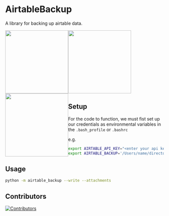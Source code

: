 # AirtableBackup
A library for backing up airtable data. 

<div>
<img src='https://wcrp-cmip.org/wp-content/uploads/2023/08/CMIP_Logo_RGB_Negative.png' style='width:200px;float:right;position:absolute'/>
<img src='https://wcrp-cmip.org/wp-content/uploads/2023/08/CMIP_Logo_RGB_Positive.png' style='width:200px;float:left;position:relative'/>
<img src='https://wcrp-cmip.org/wp-content/uploads/2023/08/CMIP_Logo_RGB_Negative.png' style='width:200px;'/>
<img src='https://wcrp-cmip.org/wp-content/uploads/2023/08/CMIP_Logo_RGB_Positive.png' style='width:200px;float:left;position:relative'/>
</div>

## Setup
For the code to function, we must fist set up our credentials as environmental variables in the 
`.bash_profile` or `.bashrc` 

e.g. 
```bash
export AIRTABLE_API_KEY="<enter your api key here>"
export AIRTABLE_BACKUP='/Users/name/directory'

```

## Usage

```bash
python -m airtable_backup --write --attachments
```





## Contributors

[![Contributors](https://contrib.rocks/image?repo=cmip-ipo-internal/AirtableBackup)](https://github.com/cmip-ipo-internal/AirtableBackup/graphs/contributors)
